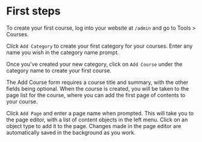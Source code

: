 # First steps

To create your first course, log into your website at `/admin` and go to Tools > Courses.

Click `Add Category` to create your first category for your courses. Enter any name you
wish in the category name prompt.

Once you've created your new category, click on `Add Course` under the category name to
create your first course.

The Add Course form requires a course title and summary, with the other fields being optional.
When the course is created, you will be taken to the page list for the course, where you
can add the first page of contents to your course.

Click `Add Page` and enter a page name when prompted. This will take you to the page editor,
with a list of content objects in the left menu. Click on an object type to add it to the page.
Changes made in the page editor are automatically saved in the background as you work.